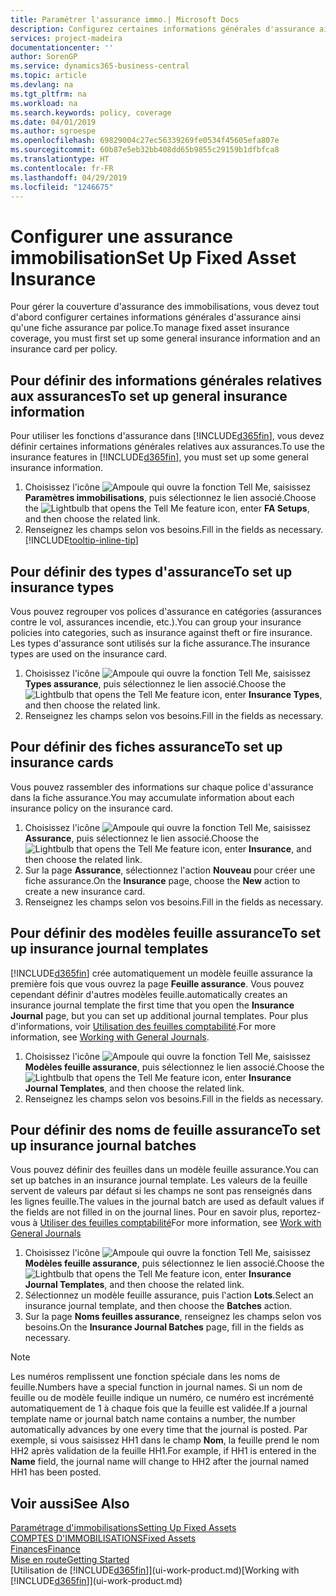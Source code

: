 ```yaml
---
title: Paramétrer l'assurance immo.| Microsoft Docs
description: Configurez certaines informations générales d'assurance ainsi qu'une fiche assurance par police pour gérer la couverture d'assurance des immobilisations.
services: project-madeira
documentationcenter: ''
author: SorenGP
ms.service: dynamics365-business-central
ms.topic: article
ms.devlang: na
ms.tgt_pltfrm: na
ms.workload: na
ms.search.keywords: policy, coverage
ms.date: 04/01/2019
ms.author: sgroespe
ms.openlocfilehash: 69829004c27ec56339269fe0534f45605efa807e
ms.sourcegitcommit: 60b87e5eb32bb408dd65b9855c29159b1dfbfca8
ms.translationtype: HT
ms.contentlocale: fr-FR
ms.lasthandoff: 04/29/2019
ms.locfileid: "1246675"
---
```

# <a name="set-up-fixed-asset-insurance"></a><span data-ttu-id="a182e-103">Configurer une assurance immobilisation</span><span class="sxs-lookup"><span data-stu-id="a182e-103">Set Up Fixed Asset Insurance</span></span>
<span data-ttu-id="a182e-104">Pour gérer la couverture d'assurance des immobilisations, vous devez tout d'abord configurer certaines informations générales d'assurance ainsi qu'une fiche assurance par police.</span><span class="sxs-lookup"><span data-stu-id="a182e-104">To manage fixed asset insurance coverage, you must first set up some general insurance information and an insurance card per policy.</span></span>

## <a name="to-set-up-general-insurance-information"></a><span data-ttu-id="a182e-105">Pour définir des informations générales relatives aux assurances</span><span class="sxs-lookup"><span data-stu-id="a182e-105">To set up general insurance information</span></span>
<span data-ttu-id="a182e-106">Pour utiliser les fonctions d'assurance dans [!INCLUDE[d365fin](includes/d365fin_md.md)], vous devez définir certaines informations générales relatives aux assurances.</span><span class="sxs-lookup"><span data-stu-id="a182e-106">To use the insurance features in [!INCLUDE[d365fin](includes/d365fin_md.md)], you must set up some general insurance information.</span></span>  

1. <span data-ttu-id="a182e-107">Choisissez l'icône ![Ampoule qui ouvre la fonction Tell Me](media/ui-search/search_small.png "Dites-moi ce que vous voulez faire"), saisissez **Paramètres immobilisations**, puis sélectionnez le lien associé.</span><span class="sxs-lookup"><span data-stu-id="a182e-107">Choose the ![Lightbulb that opens the Tell Me feature](media/ui-search/search_small.png "Tell me what you want to do") icon, enter **FA Setups**, and then choose the related link.</span></span>  
2. <span data-ttu-id="a182e-108">Renseignez les champs selon vos besoins.</span><span class="sxs-lookup"><span data-stu-id="a182e-108">Fill in the fields as necessary.</span></span> [!INCLUDE[tooltip-inline-tip](includes/tooltip-inline-tip_md.md)]  

## <a name="to-set-up-insurance-types"></a><span data-ttu-id="a182e-109">Pour définir des types d'assurance</span><span class="sxs-lookup"><span data-stu-id="a182e-109">To set up insurance types</span></span>
<span data-ttu-id="a182e-110">Vous pouvez regrouper vos polices d'assurance en catégories (assurances contre le vol, assurances incendie, etc.).</span><span class="sxs-lookup"><span data-stu-id="a182e-110">You can group your insurance policies into categories, such as insurance against theft or fire insurance.</span></span> <span data-ttu-id="a182e-111">Les types d'assurance sont utilisés sur la fiche assurance.</span><span class="sxs-lookup"><span data-stu-id="a182e-111">The insurance types are used on the insurance card.</span></span>

1. <span data-ttu-id="a182e-112">Choisissez l'icône ![Ampoule qui ouvre la fonction Tell Me](media/ui-search/search_small.png "Dites-moi ce que vous voulez faire"), saisissez **Types assurance**, puis sélectionnez le lien associé.</span><span class="sxs-lookup"><span data-stu-id="a182e-112">Choose the ![Lightbulb that opens the Tell Me feature](media/ui-search/search_small.png "Tell me what you want to do") icon, enter **Insurance Types**, and then choose the related link.</span></span>  
2. <span data-ttu-id="a182e-113">Renseignez les champs selon vos besoins.</span><span class="sxs-lookup"><span data-stu-id="a182e-113">Fill in the fields as necessary.</span></span>

## <a name="to-set-up-insurance-cards"></a><span data-ttu-id="a182e-114">Pour définir des fiches assurance</span><span class="sxs-lookup"><span data-stu-id="a182e-114">To set up insurance cards</span></span>
<span data-ttu-id="a182e-115">Vous pouvez rassembler des informations sur chaque police d'assurance dans la fiche assurance.</span><span class="sxs-lookup"><span data-stu-id="a182e-115">You may accumulate information about each insurance policy on the insurance card.</span></span>  

1. <span data-ttu-id="a182e-116">Choisissez l'icône ![Ampoule qui ouvre la fonction Tell Me](media/ui-search/search_small.png "Dites-moi ce que vous voulez faire"), saisissez **Assurance**, puis sélectionnez le lien associé.</span><span class="sxs-lookup"><span data-stu-id="a182e-116">Choose the ![Lightbulb that opens the Tell Me feature](media/ui-search/search_small.png "Tell me what you want to do") icon, enter **Insurance**, and then choose the related link.</span></span>  
2. <span data-ttu-id="a182e-117">Sur la page **Assurance**, sélectionnez l'action **Nouveau** pour créer une fiche assurance.</span><span class="sxs-lookup"><span data-stu-id="a182e-117">On the **Insurance** page, choose the **New** action to create a  new insurance card.</span></span>  
3. <span data-ttu-id="a182e-118">Renseignez les champs selon vos besoins.</span><span class="sxs-lookup"><span data-stu-id="a182e-118">Fill in the fields as necessary.</span></span>

## <a name="to-set-up-insurance-journal-templates"></a><span data-ttu-id="a182e-119">Pour définir des modèles feuille assurance</span><span class="sxs-lookup"><span data-stu-id="a182e-119">To set up insurance journal templates</span></span>
[!INCLUDE[d365fin](includes/d365fin_md.md)] <span data-ttu-id="a182e-120">crée automatiquement un modèle feuille assurance la première fois que vous ouvrez la page **Feuille assurance**. Vous pouvez cependant définir d'autres modèles feuille.</span><span class="sxs-lookup"><span data-stu-id="a182e-120">automatically creates an insurance journal template the first time that you open the **Insurance Journal** page, but you can set up additional journal templates.</span></span> <span data-ttu-id="a182e-121">Pour plus d'informations, voir [Utilisation des feuilles comptabilité](ui-work-general-journals.md).</span><span class="sxs-lookup"><span data-stu-id="a182e-121">For more information, see [Working with General Journals](ui-work-general-journals.md).</span></span>  

1. <span data-ttu-id="a182e-122">Choisissez l'icône ![Ampoule qui ouvre la fonction Tell Me](media/ui-search/search_small.png "Dites-moi ce que vous voulez faire"), saisissez **Modèles feuille assurance**, puis sélectionnez le lien associé.</span><span class="sxs-lookup"><span data-stu-id="a182e-122">Choose the ![Lightbulb that opens the Tell Me feature](media/ui-search/search_small.png "Tell me what you want to do") icon, enter **Insurance Journal Templates**, and then choose the related link.</span></span>  
2. <span data-ttu-id="a182e-123">Renseignez les champs selon vos besoins.</span><span class="sxs-lookup"><span data-stu-id="a182e-123">Fill in the fields as necessary.</span></span>

## <a name="to-set-up-insurance-journal-batches"></a><span data-ttu-id="a182e-124">Pour définir des noms de feuille assurance</span><span class="sxs-lookup"><span data-stu-id="a182e-124">To set up insurance journal batches</span></span>
<span data-ttu-id="a182e-125">Vous pouvez définir des feuilles dans un modèle feuille assurance.</span><span class="sxs-lookup"><span data-stu-id="a182e-125">You can set up batches in an insurance journal template.</span></span> <span data-ttu-id="a182e-126">Les valeurs de la feuille servent de valeurs par défaut si les champs ne sont pas renseignés dans les lignes feuille.</span><span class="sxs-lookup"><span data-stu-id="a182e-126">The values in the journal batch are used as default values if the fields are not filled in on the journal lines.</span></span> <span data-ttu-id="a182e-127">Pour en savoir plus, reportez-vous à [Utiliser des feuilles comptabilité](ui-work-general-journals.md)</span><span class="sxs-lookup"><span data-stu-id="a182e-127">For more information, see [Work with General Journals](ui-work-general-journals.md)</span></span>  

1. <span data-ttu-id="a182e-128">Choisissez l'icône ![Ampoule qui ouvre la fonction Tell Me](media/ui-search/search_small.png "Dites-moi ce que vous voulez faire"), saisissez **Modèles feuille assurance**, puis sélectionnez le lien associé.</span><span class="sxs-lookup"><span data-stu-id="a182e-128">Choose the ![Lightbulb that opens the Tell Me feature](media/ui-search/search_small.png "Tell me what you want to do") icon, enter **Insurance Journal Templates**, and then choose the related link.</span></span>  
2. <span data-ttu-id="a182e-129">Sélectionnez un modèle feuille assurance, puis l'action **Lots**.</span><span class="sxs-lookup"><span data-stu-id="a182e-129">Select an insurance journal template, and then choose the **Batches** action.</span></span>
3. <span data-ttu-id="a182e-130">Sur la page **Noms feuilles assurance**, renseignez les champs selon vos besoins.</span><span class="sxs-lookup"><span data-stu-id="a182e-130">On the **Insurance Journal Batches** page, fill in the fields as necessary.</span></span>

> [!NOTE]  
>   <span data-ttu-id="a182e-131">Les numéros remplissent une fonction spéciale dans les noms de feuille.</span><span class="sxs-lookup"><span data-stu-id="a182e-131">Numbers have a special function in journal names.</span></span> <span data-ttu-id="a182e-132">Si un nom de feuille ou de modèle feuille indique un numéro, ce numéro est incrémenté automatiquement de 1 à chaque fois que la feuille est validée.</span><span class="sxs-lookup"><span data-stu-id="a182e-132">If a journal template name or journal batch name contains a number, the number automatically advances by one every time that the journal is posted.</span></span> <span data-ttu-id="a182e-133">Par exemple, si vous saisissez HH1 dans le champ **Nom**, la feuille prend le nom HH2 après validation de la feuille HH1.</span><span class="sxs-lookup"><span data-stu-id="a182e-133">For example, if HH1 is entered in the **Name** field, the journal name will change to HH2 after the journal named HH1 has been posted.</span></span>

## <a name="see-also"></a><span data-ttu-id="a182e-134">Voir aussi</span><span class="sxs-lookup"><span data-stu-id="a182e-134">See Also</span></span>
[<span data-ttu-id="a182e-135">Paramétrage d'immobilisations</span><span class="sxs-lookup"><span data-stu-id="a182e-135">Setting Up Fixed Assets</span></span>](fa-setup.md)  
[<span data-ttu-id="a182e-136">COMPTES D'IMMOBILISATIONS</span><span class="sxs-lookup"><span data-stu-id="a182e-136">Fixed Assets</span></span>](fa-manage.md)  
[<span data-ttu-id="a182e-137">Finances</span><span class="sxs-lookup"><span data-stu-id="a182e-137">Finance</span></span>](finance.md)  
[<span data-ttu-id="a182e-138">Mise en route</span><span class="sxs-lookup"><span data-stu-id="a182e-138">Getting Started</span></span>](product-get-started.md)  
<span data-ttu-id="a182e-139">[Utilisation de [!INCLUDE[d365fin](includes/d365fin_md.md)]](ui-work-product.md)</span><span class="sxs-lookup"><span data-stu-id="a182e-139">[Working with [!INCLUDE[d365fin](includes/d365fin_md.md)]](ui-work-product.md)</span></span>
